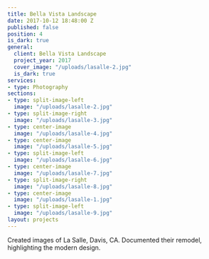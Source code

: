 ```yaml
---
title: Bella Vista Landscape
date: 2017-10-12 18:48:00 Z
published: false
position: 4
is_dark: true
general:
  client: Bella Vista Landscape
  project_year: 2017
  cover_image: "/uploads/lasalle-2.jpg"
  is_dark: true
services:
- type: Photography
sections:
- type: split-image-left
  image: "/uploads/lasalle-2.jpg"
- type: split-image-right
  image: "/uploads/lasalle-3.jpg"
- type: center-image
  image: "/uploads/lasalle-4.jpg"
- type: center-image
  image: "/uploads/lasalle-5.jpg"
- type: split-image-left
  image: "/uploads/lasalle-6.jpg"
- type: center-image
  image: "/uploads/lasalle-7.jpg"
- type: split-image-right
  image: "/uploads/lasalle-8.jpg"
- type: center-image
  image: "/uploads/lasalle-1.jpg"
- type: split-image-left
  image: "/uploads/lasalle-9.jpg"
layout: projects
---
```


Created images of La Salle, Davis, CA. Documented their remodel, highlighting the modern design.